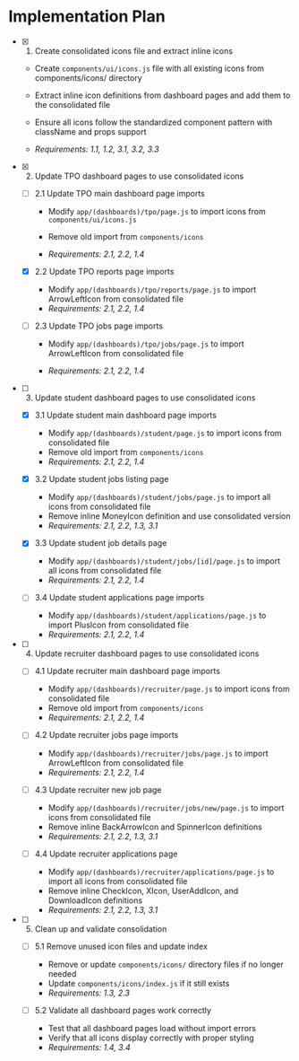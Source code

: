 # Implementation Plan

- [x] 1. Create consolidated icons file and extract inline icons



  - Create `components/ui/icons.js` file with all existing icons from components/icons/ directory
  - Extract inline icon definitions from dashboard pages and add them to the consolidated file
  - Ensure all icons follow the standardized component pattern with className and props support




  - _Requirements: 1.1, 1.2, 3.1, 3.2, 3.3_

- [x] 2. Update TPO dashboard pages to use consolidated icons


  - [ ] 2.1 Update TPO main dashboard page imports
    - Modify `app/(dashboards)/tpo/page.js` to import icons from `components/ui/icons.js`


    - Remove old import from `components/icons`






    - _Requirements: 2.1, 2.2, 1.4_

  - [x] 2.2 Update TPO reports page imports


    - Modify `app/(dashboards)/tpo/reports/page.js` to import ArrowLeftIcon from consolidated file
    - _Requirements: 2.1, 2.2, 1.4_



  - [ ] 2.3 Update TPO jobs page imports
    - Modify `app/(dashboards)/tpo/jobs/page.js` to import ArrowLeftIcon from consolidated file






    - _Requirements: 2.1, 2.2, 1.4_



- [ ] 3. Update student dashboard pages to use consolidated icons
  - [x] 3.1 Update student main dashboard page imports


    - Modify `app/(dashboards)/student/page.js` to import icons from consolidated file
    - Remove old import from `components/icons`
    - _Requirements: 2.1, 2.2, 1.4_



  - [x] 3.2 Update student jobs listing page



    - Modify `app/(dashboards)/student/jobs/page.js` to import all icons from consolidated file
    - Remove inline MoneyIcon definition and use consolidated version
    - _Requirements: 2.1, 2.2, 1.3, 3.1_

  - [x] 3.3 Update student job details page


    - Modify `app/(dashboards)/student/jobs/[id]/page.js` to import all icons from consolidated file
    - _Requirements: 2.1, 2.2, 1.4_

  - [ ] 3.4 Update student applications page imports
    - Modify `app/(dashboards)/student/applications/page.js` to import PlusIcon from consolidated file
    - _Requirements: 2.1, 2.2, 1.4_

- [ ] 4. Update recruiter dashboard pages to use consolidated icons
  - [ ] 4.1 Update recruiter main dashboard page imports
    - Modify `app/(dashboards)/recruiter/page.js` to import icons from consolidated file
    - Remove old import from `components/icons`
    - _Requirements: 2.1, 2.2, 1.4_

  - [ ] 4.2 Update recruiter jobs page imports
    - Modify `app/(dashboards)/recruiter/jobs/page.js` to import ArrowLeftIcon from consolidated file
    - _Requirements: 2.1, 2.2, 1.4_

  - [ ] 4.3 Update recruiter new job page
    - Modify `app/(dashboards)/recruiter/jobs/new/page.js` to import icons from consolidated file
    - Remove inline BackArrowIcon and SpinnerIcon definitions
    - _Requirements: 2.1, 2.2, 1.3, 3.1_

  - [ ] 4.4 Update recruiter applications page
    - Modify `app/(dashboards)/recruiter/applications/page.js` to import all icons from consolidated file
    - Remove inline CheckIcon, XIcon, UserAddIcon, and DownloadIcon definitions
    - _Requirements: 2.1, 2.2, 1.3, 3.1_

- [ ] 5. Clean up and validate consolidation
  - [ ] 5.1 Remove unused icon files and update index
    - Remove or update `components/icons/` directory files if no longer needed
    - Update `components/icons/index.js` if it still exists
    - _Requirements: 1.3, 2.3_

  - [ ] 5.2 Validate all dashboard pages work correctly
    - Test that all dashboard pages load without import errors
    - Verify that all icons display correctly with proper styling
    - _Requirements: 1.4, 3.4_